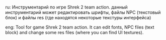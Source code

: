 ru: Инструментарий по игре Shrek 2 team action. данный инструментарий может редактировать шрифты, файлы NPC (текстовый блок) и файлы res (где находятся некоторые текстуры интерфейса)

eng: Tool for game Shrek 2 team action. It can edit fonts, NPC files (text block) and change some res files (where you can find UI textures).
